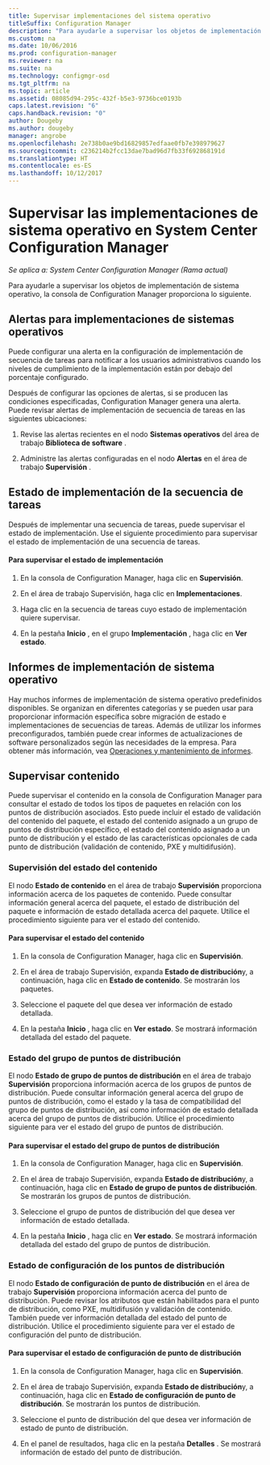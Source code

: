 ```yaml
---
title: Supervisar implementaciones del sistema operativo
titleSuffix: Configuration Manager
description: "Para ayudarle a supervisar los objetos de implementación de sistema operativo, la consola de Configuration Manager proporciona varios indicadores de estado, informes y alertas."
ms.custom: na
ms.date: 10/06/2016
ms.prod: configuration-manager
ms.reviewer: na
ms.suite: na
ms.technology: configmgr-osd
ms.tgt_pltfrm: na
ms.topic: article
ms.assetid: 08085d94-295c-432f-b5e3-9736bce0193b
caps.latest.revision: "6"
caps.handback.revision: "0"
author: Dougeby
ms.author: dougeby
manager: angrobe
ms.openlocfilehash: 2e738b0ae9bd16829857edfaae0fb7e398979627
ms.sourcegitcommit: c236214b2fcc13dae7bad96d7fb33f692868191d
ms.translationtype: HT
ms.contentlocale: es-ES
ms.lasthandoff: 10/12/2017
---
```

# <a name="monitor-operating-system-deployments-in-system-center-configuration-manager"></a>Supervisar las implementaciones de sistema operativo en System Center Configuration Manager

*Se aplica a: System Center Configuration Manager (Rama actual)*

Para ayudarle a supervisar los objetos de implementación de sistema operativo, la consola de Configuration Manager proporciona lo siguiente.  


##  <a name="BKMK_OSDAlerts"></a> Alertas para implementaciones de sistemas operativos  
 Puede configurar una alerta en la configuración de implementación de secuencia de tareas para notificar a los usuarios administrativos cuando los niveles de cumplimiento de la implementación están por debajo del porcentaje configurado.  

 Después de configurar las opciones de alertas, si se producen las condiciones especificadas, Configuration Manager genera una alerta. Puede revisar alertas de implementación de secuencia de tareas en las siguientes ubicaciones:  

1.  Revise las alertas recientes en el nodo **Sistemas operativos** del área de trabajo **Biblioteca de software** .  

2.  Administre las alertas configuradas en el nodo **Alertas** en el área de trabajo **Supervisión** .  

##  <a name="BKMK_TSDeployStatus"></a> Estado de implementación de la secuencia de tareas  
 Después de implementar una secuencia de tareas, puede supervisar el estado de implementación. Use el siguiente procedimiento para supervisar el estado de implementación de una secuencia de tareas.  

#### <a name="to-monitor-deployment-status"></a>Para supervisar el estado de implementación  

1.  En la consola de Configuration Manager, haga clic en **Supervisión**.  

2.  En el área de trabajo Supervisión, haga clic en **Implementaciones**.  

3.  Haga clic en la secuencia de tareas cuyo estado de implementación quiere supervisar.  

4.  En la pestaña **Inicio** , en el grupo **Implementación** , haga clic en **Ver estado**.  

##  <a name="BKMK_TSReports"></a> Informes de implementación de sistema operativo  
 Hay muchos informes de implementación de sistema operativo predefinidos disponibles. Se organizan en diferentes categorías y se pueden usar para proporcionar información específica sobre migración de estado e implementaciones de secuencias de tareas. Además de utilizar los informes preconfigurados, también puede crear informes de actualizaciones de software personalizados según las necesidades de la empresa. Para obtener más información, vea [Operaciones y mantenimiento de informes](../../core/servers/manage/operations-and-maintenance-for-reporting.md).  

##  <a name="BKMK_MonitorContent"></a> Supervisar contenido  
 Puede supervisar el contenido en la consola de Configuration Manager para consultar el estado de todos los tipos de paquetes en relación con los puntos de distribución asociados. Esto puede incluir el estado de validación del contenido del paquete, el estado del contenido asignado a un grupo de puntos de distribución específico, el estado del contenido asignado a un punto de distribución y el estado de las características opcionales de cada punto de distribución (validación de contenido, PXE y multidifusión).  

###  <a name="BKMK_ContentStatus"></a> Supervisión del estado del contenido  
 El nodo **Estado de contenido** en el área de trabajo **Supervisión** proporciona información acerca de los paquetes de contenido. Puede consultar información general acerca del paquete, el estado de distribución del paquete e información de estado detallada acerca del paquete. Utilice el procedimiento siguiente para ver el estado del contenido.  

#### <a name="to-monitor-content-status"></a>Para supervisar el estado del contenido  

1.  En la consola de Configuration Manager, haga clic en **Supervisión**.  

2.  En el área de trabajo Supervisión, expanda **Estado de distribución**y, a continuación, haga clic en **Estado de contenido**. Se mostrarán los paquetes.  

3.  Seleccione el paquete del que desea ver información de estado detallada.  

4.  En la pestaña **Inicio** , haga clic en **Ver estado**. Se mostrará información detallada del estado del paquete.  

###  <a name="BKMK_DPGroupStatus"></a> Estado del grupo de puntos de distribución  
 El nodo **Estado de grupo de puntos de distribución** en el área de trabajo **Supervisión** proporciona información acerca de los grupos de puntos de distribución. Puede consultar información general acerca del grupo de puntos de distribución, como el estado y la tasa de compatibilidad del grupo de puntos de distribución, así como información de estado detallada acerca del grupo de puntos de distribución. Utilice el procedimiento siguiente para ver el estado del grupo de puntos de distribución.  

#### <a name="to-monitor-distribution-point-group-status"></a>Para supervisar el estado del grupo de puntos de distribución  

1.  En la consola de Configuration Manager, haga clic en **Supervisión**.  

2.  En el área de trabajo Supervisión, expanda **Estado de distribución**y, a continuación, haga clic en **Estado de grupo de puntos de distribución**. Se mostrarán los grupos de puntos de distribución.  

3.  Seleccione el grupo de puntos de distribución del que desea ver información de estado detallada.  

4.  En la pestaña **Inicio** , haga clic en **Ver estado**. Se mostrará información detallada del estado del grupo de puntos de distribución.  

###  <a name="BKMK_DPConfigStatus"></a> Estado de configuración de los puntos de distribución  
 El nodo **Estado de configuración de punto de distribución** en el área de trabajo **Supervisión** proporciona información acerca del punto de distribución. Puede revisar los atributos que están habilitados para el punto de distribución, como PXE, multidifusión y validación de contenido. También puede ver información detallada del estado del punto de distribución. Utilice el procedimiento siguiente para ver el estado de configuración del punto de distribución.  

#### <a name="to-monitor-distribution-point-configuration-status"></a>Para supervisar el estado de configuración de punto de distribución  

1.  En la consola de Configuration Manager, haga clic en **Supervisión**.  

2.  En el área de trabajo Supervisión, expanda **Estado de distribución**y, a continuación, haga clic en **Estado de configuración de punto de distribución**. Se mostrarán los puntos de distribución.  

3.  Seleccione el punto de distribución del que desea ver información de estado de punto de distribución.  

4.  En el panel de resultados, haga clic en la pestaña **Detalles** . Se mostrará información de estado del punto de distribución.  
